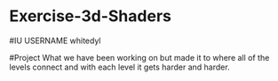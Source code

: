 # Exercise-3d-Shaders

#IU USERNAME
whitedyl

#Project
What we have been working on but made it to where all of the levels connect and with each level it gets harder and harder.

